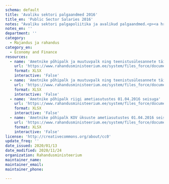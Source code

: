```yaml
---
schema: default
title: 'Avaliku sektori palgaandmed 2016'
title_en: 'Public Sector Salaries 2016'
notes: "Avaliku sektori palgapoliitika ja avalikud palgaandmed.<p><a href='https://www.rahandusministeerium.ee/et/riigi-personalipoliitika/palgapoliitika'>https://www.rahandusministeerium.ee/et/riigi-personalipoliitika/palgapoliitika</a></p>"
notes_en: ''
department: ''
category:
  - Majandus ja rahandus
category_en:
  - Economy and Finance
resources:
  - name: 'Ametnike põhipalk ja muutuvpalk ning teenistusülesannete täitmisest tulenev muu tulu riigi ametiasutustes 01.01.-31.12.2016'
    url: 'https://www.rahandusministeerium.ee/system/files_force/document_files/aasta_kogupalk_2016_riik.xlsx?download=1'
    format: XLSX
    interactive: 'False'
  - name: 'Ametnike põhipalk ja muutuvpalk ning teenistusülesannete täitmisest tulenev muu tulu KOV üksuste ametiasutustes 01.01.-31.12.2016'
    url: 'https://www.rahandusministeerium.ee/system/files_force/document_files/aasta_kogupalk_2016_kov.xlsx?download=1'
    format: XLSX
    interactive: 'False'
  - name: 'Ametnike põhipalk riigi ametiasutustes 01.04.2016 seisuga'
    url: 'https://www.rahandusministeerium.ee/system/files_force/document_files/pohipalk_01.04.2016_riik.xlsx?download=1'
    format: XLSX
    interactive: 'False'
  - name: 'Ametnike põhipalk KOV üksuste ametiasutustes 01.04.2016 seisuga'
    url: 'https://www.rahandusministeerium.ee/system/files_force/document_files/pohipalk_01.04.2016_kov.xlsx?download=1'
    format: XLSX
    interactive: 'False'
license: 'http://creativecommons.org/about/cc0'
update_freq: ''
date_issued: 2020/01/13
date_modified: 2020/11/24
organization: Rahandusministeerium
maintainer_name: 
maintainer_email: 
maintainer_phone:

---
```

